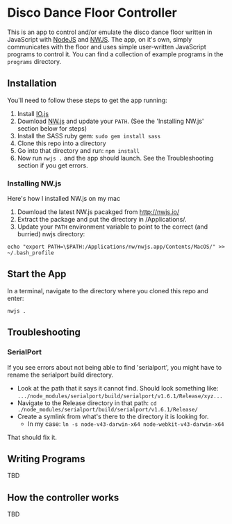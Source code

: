 # Disco Dance Floor Controller

This is an app to control and/or emulate the disco dance floor written in JavaScript with
[NodeJS](http://nodejs.org) and [NWJS](http://nwjs.io/). The app, on it's own, simply communicates
with the floor and uses simple user-written JavaScript programs to control it. You can find
a collection of example programs in the `programs` directory.

## Installation

You'll need to follow these steps to get the app running:

 1. Install [IO.js](https://iojs.org/en/index.html)
 2. Download [NW.js](http://nwjs.io/) and update your `PATH`. (See the 'Installing NW.js' section below for steps)
 3. Install the SASS ruby gem: `sudo gem install sass`
 4. Clone this repo into a directory
 5. Go into that directory and run: `npm install`
 6. Now run `nwjs .` and the app should launch. See the Troubleshooting section if you get errors.

### Installing NW.js

Here's how I installed NW.js on my mac

 1. Download the latest NW.js pacakged from http://nwjs.io/
 2. Extract the package and put the directory in /Applications/.
 3. Update your `PATH` environment variable to point to the correct (and burried) nwjs directory:

```
echo "export PATH=\$PATH:/Applications/nw/nwjs.app/Contents/MacOS/" >> ~/.bash_profile
```

## Start the App

In a terminal, navigate to the directory where you cloned this repo and enter:

```
nwjs .
```

## Troubleshooting

### SerialPort
If you see errors about not being able to find 'serialport', you might have to rename the serialport build directory.

 * Look at the path that it says it cannot find. Should look something like: `.../node_modules/serialport/build/serialport/v1.6.1/Release/xyz...`
 * Navigate to the Release directory in that path: `cd ./node_modules/serialport/build/serialport/v1.6.1/Release/`
 * Create a symlink from what's there to the directory it is looking for.
    * In my case: `ln -s node-v43-darwin-x64 node-webkit-v43-darwin-x64`

 That should fix it.

## Writing Programs
TBD

## How the controller works
TBD